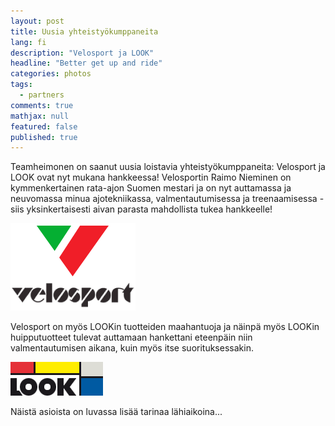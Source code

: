 ```yaml
---
layout: post
title: Uusia yhteistyökumppaneita
lang: fi
description: "Velosport ja LOOK"
headline: "Better get up and ride"
categories: photos
tags: 
  - partners
comments: true
mathjax: null
featured: false
published: true
---
```


Teamheimonen on saanut uusia loistavia yhteistyökumppaneita: Velosport ja LOOK ovat nyt mukana hankkeessa!
Velosportin Raimo Nieminen on kymmenkertainen rata-ajon Suomen mestari ja on nyt auttamassa ja neuvomassa minua 
ajotekniikassa, valmentautumisessa ja treenaamisessa - siis yksinkertaisesti aivan parasta mahdollista tukea hankkeelle!

![Velosport](/images/velosport-logo.png)

Velosport on myös LOOKin tuotteiden maahantuoja ja näinpä myös LOOKin huipputuotteet tulevat auttamaan hankettani
eteenpäin niin valmentautumisen aikana, kuin myös itse suorituksessakin.

![LOOK](/images/look-logo.gif)

Näistä asioista on luvassa lisää tarinaa lähiaikoina...  